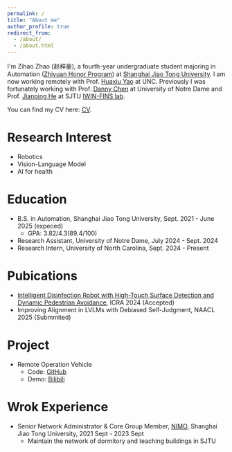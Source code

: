 ```yaml
---
permalink: /
title: "About me"
author_profile: true
redirect_from: 
  - /about/
  - /about.html
---
```


I'm Zihao Zhao (赵梓豪), a fourth-year undergraduate student majoring in Automation ([Zhiyuan Honor Program](https://en.zhiyuan.sjtu.edu.cn/en)) at [Shanghai Jiao Tong University](https://en.sjtu.edu.cn). I am now working remotely with Prof. [Huaxiu Yao](https://www.huaxiuyao.io) at UNC. Previously I was fortunately working with Prof. [Danny Chen](https://www3.nd.edu/~dchen/) at University of Notre Dame and Prof. [Jianping He](https://iwin-fins.com) at SJTU [IWIN-FINS lab](https://iwin-fins.com).

You can find my CV here: [CV](https://raw.githubusercontent.com/neo1zh/neo1zh.github.io/master/assets/ZhaoCV-OCT-27.pdf).

Research Interest
=====
- Robotics
- Vision-Language Model
- AI for health

Education
=====
- B.S. in Automation, Shanghai Jiao Tong University, Sept. 2021 - June 2025 (expeced)
  - GPA: 3.82/4.3(89.4/100)
- Research Assistant, University of Notre Dame, July 2024 - Sept. 2024
- Research Intern, University of North Carolina, Sept. 2024 - Present

Pubications
=====
- [Intelligent Disinfection Robot with High-Touch Surface Detection and Dynamic Pedestrian Avoidance](https://ieeexplore.ieee.org/document/10610836), ICRA 2024 (Accepted)
- Improving Alignment in LVLMs with Debiased Self-Judgment, NAACL 2025 (Submmited)

Project
=====
- Remote Operation Vehicle
  - Code: [GitHub](https://github.com/neo1zh/FINS-ROV)
  - Demo: [Bilibili](https://www.bilibili.com/video/BV1oC41177Rn/?spm_id_from=333.999.0.0)

Wrok Experience
=====
- Senior Network Administrator & Core Group Member, [NIMO](nimo.sjtu.edu.cn), Shanghai Jiao Tong University, 2021 Sept - 2023 Sept 
  - Maintain the network of dormitory and teaching buildings in SJTU

